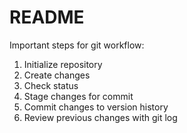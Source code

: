 # README #

Important steps for git workflow:

1. Initialize repository
2. Create changes
3. Check status
4. Stage changes for commit
5. Commit changes to version history
6. Review previous changes with git log
